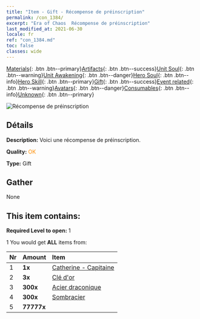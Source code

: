 ```yaml
---
title: "Item - Gift - Récompense de préinscription"
permalink: /con_1384/
excerpt: "Era of Chaos  Récompense de préinscription"
last_modified_at: 2021-06-30
locale: fr
ref: "con_1384.md"
toc: false
classes: wide
---
```

 [Materials](/ItemsFR/){: .btn .btn--primary}[Artifacts](/ItemsFR/Artifacts/){: .btn .btn--success}[Unit Soul](/ItemsFR/UnitSoul/){: .btn .btn--warning}[Unit Awakening](/ItemsFR/UnitAwakening/){: .btn .btn--danger}[Hero Soul](/ItemsFR/HeroSoul/){: .btn .btn--info}[Hero Skill](/ItemsFR/HeroSkill/){: .btn .btn--primary}[Gift](/ItemsFR/Gift/){: .btn .btn--success}[Event related](/ItemsFR/Events/){: .btn .btn--warning}[Avatars](/ItemsFR/Avatars/){: .btn .btn--danger}[Consumables](/ItemsFR/Consumables/){: .btn .btn--info}[Unknown](/ItemsFR/Unknown/){: .btn .btn--primary}

 ![Récompense de préinscription](/images/t/i_907182.png)

## Détails
 **Description:** Voici une récompense de préinscription.

 **Quality:** <span style="color: #FF8C00">OK</span>

 **Type:** Gift

## Gather

  None

## This item contains:

 **Required Level to open:** 1

 1 You would get **ALL** items  from:

  | Nr | Amount |     Item    |
  |:---|:-------|:------------|
  | 1 |  **1x** | [Catherine - Capitaine](/ItemsFR/con_1029/) |  | 
  | 2 |  **3x** | [Clé d'or](/ItemsFR/con_783/) |  | 
  | 3 |  **300x** | [Acier draconique](/ItemsFR/con_880/) |  | 
  | 4 |  **300x** | [Sombracier](/ItemsFR/con_881/) |  | 
  | 5 |  **77777x** | <i class="fas fa-coins"/> |  | 
